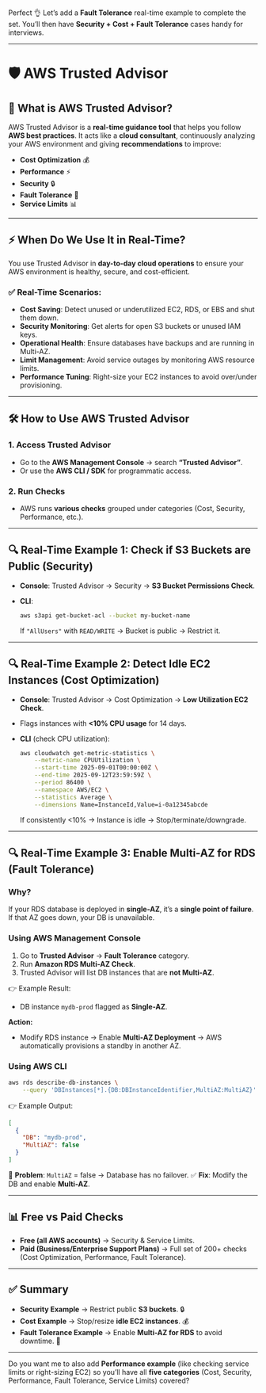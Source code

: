 Perfect 👌 Let’s add a **Fault Tolerance** real-time example to complete the set. You’ll then have **Security + Cost + Fault Tolerance** cases handy for interviews.

---

# 🛡️ AWS Trusted Advisor

## 📌 What is AWS Trusted Advisor?

AWS Trusted Advisor is a **real-time guidance tool** that helps you follow **AWS best practices**.
It acts like a **cloud consultant**, continuously analyzing your AWS environment and giving **recommendations** to improve:

* **Cost Optimization** 💰
* **Performance** ⚡
* **Security** 🔒
* **Fault Tolerance** 🔄
* **Service Limits** 📊

---

## ⚡ When Do We Use It in Real-Time?

You use Trusted Advisor in **day-to-day cloud operations** to ensure your AWS environment is healthy, secure, and cost-efficient.

### ✅ Real-Time Scenarios:

* **Cost Saving**: Detect unused or underutilized EC2, RDS, or EBS and shut them down.
* **Security Monitoring**: Get alerts for open S3 buckets or unused IAM keys.
* **Operational Health**: Ensure databases have backups and are running in Multi-AZ.
* **Limit Management**: Avoid service outages by monitoring AWS resource limits.
* **Performance Tuning**: Right-size your EC2 instances to avoid over/under provisioning.

---

## 🛠️ How to Use AWS Trusted Advisor

### 1. **Access Trusted Advisor**

* Go to the **AWS Management Console** → search **“Trusted Advisor”**.
* Or use the **AWS CLI / SDK** for programmatic access.

### 2. **Run Checks**

* AWS runs **various checks** grouped under categories (Cost, Security, Performance, etc.).

---

## 🔍 Real-Time Example 1: Check if S3 Buckets are Public (Security)

* **Console**: Trusted Advisor → Security → **S3 Bucket Permissions Check**.
* **CLI**:

  ```bash
  aws s3api get-bucket-acl --bucket my-bucket-name
  ```

  If `"AllUsers"` with `READ/WRITE` → Bucket is public → Restrict it.

---

## 🔍 Real-Time Example 2: Detect Idle EC2 Instances (Cost Optimization)

* **Console**: Trusted Advisor → Cost Optimization → **Low Utilization EC2 Check**.

* Flags instances with **<10% CPU usage** for 14 days.

* **CLI** (check CPU utilization):

  ```bash
  aws cloudwatch get-metric-statistics \
      --metric-name CPUUtilization \
      --start-time 2025-09-01T00:00:00Z \
      --end-time 2025-09-12T23:59:59Z \
      --period 86400 \
      --namespace AWS/EC2 \
      --statistics Average \
      --dimensions Name=InstanceId,Value=i-0a12345abcde
  ```

  If consistently <10% → Instance is idle → Stop/terminate/downgrade.

---

## 🔍 Real-Time Example 3: Enable Multi-AZ for RDS (Fault Tolerance)

### Why?

If your RDS database is deployed in **single-AZ**, it’s a **single point of failure**. If that AZ goes down, your DB is unavailable.

### Using **AWS Management Console**

1. Go to **Trusted Advisor** → **Fault Tolerance** category.
2. Run **Amazon RDS Multi-AZ Check**.
3. Trusted Advisor will list DB instances that are **not Multi-AZ**.

👉 Example Result:

* DB instance `mydb-prod` flagged as **Single-AZ**.

**Action:**

* Modify RDS instance → Enable **Multi-AZ Deployment** → AWS automatically provisions a standby in another AZ.

### Using **AWS CLI**

```bash
aws rds describe-db-instances \
    --query 'DBInstances[*].{DB:DBInstanceIdentifier,MultiAZ:MultiAZ}'
```

👉 Example Output:

```json
[
  {
    "DB": "mydb-prod",
    "MultiAZ": false
  }
]
```

🚨 **Problem**: `MultiAZ` = false → Database has no failover.
✅ **Fix**: Modify the DB and enable **Multi-AZ**.

---

## 📊 Free vs Paid Checks

* **Free (all AWS accounts)** → Security & Service Limits.
* **Paid (Business/Enterprise Support Plans)** → Full set of 200+ checks (Cost Optimization, Performance, Fault Tolerance).

---

## ✅ Summary

* **Security Example** → Restrict public **S3 buckets**. 🔒
* **Cost Example** → Stop/resize **idle EC2 instances**. 💰
* **Fault Tolerance Example** → Enable **Multi-AZ for RDS** to avoid downtime. 🔄

---

Do you want me to also add **Performance example** (like checking service limits or right-sizing EC2) so you’ll have all **five categories** (Cost, Security, Performance, Fault Tolerance, Service Limits) covered?
